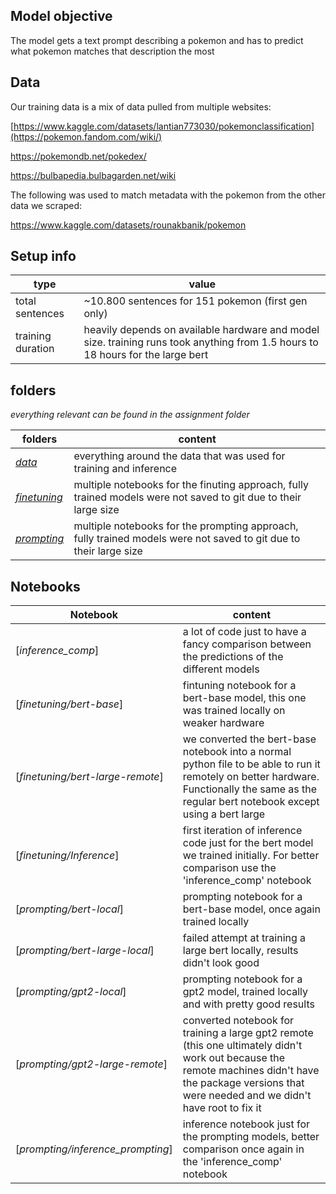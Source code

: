 ## Model objective
The model gets a text prompt describing a pokemon and has to predict what pokemon matches that description the most

## Data
Our training data is a mix of data pulled from multiple websites:

[https://www.kaggle.com/datasets/lantian773030/pokemonclassification](https://pokemon.fandom.com/wiki/)

https://pokemondb.net/pokedex/

https://bulbapedia.bulbagarden.net/wiki

The following was used to match metadata with the pokemon from the other data we scraped:

https://www.kaggle.com/datasets/rounakbanik/pokemon

## Setup info
| type | value |
| --- | --- |
| total sentences | ~10.800 sentences for 151 pokemon (first gen only) |
| training duration | heavily depends on available hardware and model size. training runs took anything from 1.5 hours to 18 hours for the large bert |

## folders
*everything relevant can be found in the assignment folder*

| folders | content |
| ------------------ | ----------------- |
| [*data*](/data)  | everything around the data that was used for training and inference |
| [*finetuning*](/finetuning) | multiple notebooks for the finuting approach, fully trained models were not saved to git due to their large size |
| [*prompting*](/prompting) | multiple notebooks for the prompting approach, fully trained models were not saved to git due to their large size |

## Notebooks

| Notebook | content |
| ------------------ | ----------------- |
| [*inference_comp*] | a lot of code just to have a fancy comparison between the predictions of the different models |
| [*finetuning/bert-base*] | fintuning notebook for a bert-base model, this one was trained locally on weaker hardware |
| [*finetuning/bert-large-remote*] | we converted the bert-base notebook into a normal python file to be able to run it remotely on better hardware. Functionally the same as the regular bert notebook except using a bert large |
| [*finetuning/Inference*] | first iteration of inference code just for the bert model we trained initially. For better comparison use the 'inference_comp' notebook |
| [*prompting/bert-local*] | prompting notebook for a bert-base model, once again trained locally |
| [*prompting/bert-large-local*] | failed attempt at training a large bert locally, results didn't look good |
| [*prompting/gpt2-local*] | prompting notebook for a gpt2 model, trained locally and with pretty good results |
| [*prompting/gpt2-large-remote*] | converted notebook for training a large gpt2 remote (this one ultimately didn't work out because the remote machines didn't have the package versions that were needed and we didn't have root to fix it |
| [*prompting/inference_prompting*] | inference notebook just for the prompting models, better comparison once again in the 'inference_comp' notebook |
